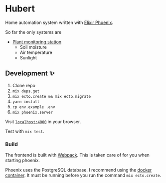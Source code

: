 # Hubert

Home automation system written with [Elixir Phoenix](http://www.phoenixframework.org/).

So far the only systems are

- [Plant monitoring station](https://https://github.com/coffee-cup/plant-station)
  + Soil moisture
  + Air temperature
  + Sunlight

## Development ✨

1. Clone repo
1. `mix deps.get`
1. `mix ecto.create && mix ecto.migrate`
1. `yarn install`
1. `cp env.example .env`
1. `mix phoenix.server`

Visit [`localhost:4000`](http://localhost:4000) in your browser.

Test with `mix test`.

### Build

The frontend is built with [Webpack](https://webpack.js.org/). This is taken care of for you when starting phoenix.

Phoenix uses the PostgreSQL database. I recommend using the [docker container](https://hub.docker.com/_/postgres/). It must be running before you run the command `mix ecto.create`.
